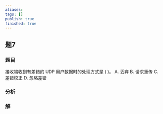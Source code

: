 ```yaml
---
aliases: 
tags: []
publish: true
finished: true
---
```

## 题7
### 题目
接收端收到有差错的 UDP 用户数据时的处理方式是 ( )。
A. 丢弃 B. 请求重传 C. 差错校正 D. 忽略差错
### 分析

### 解

